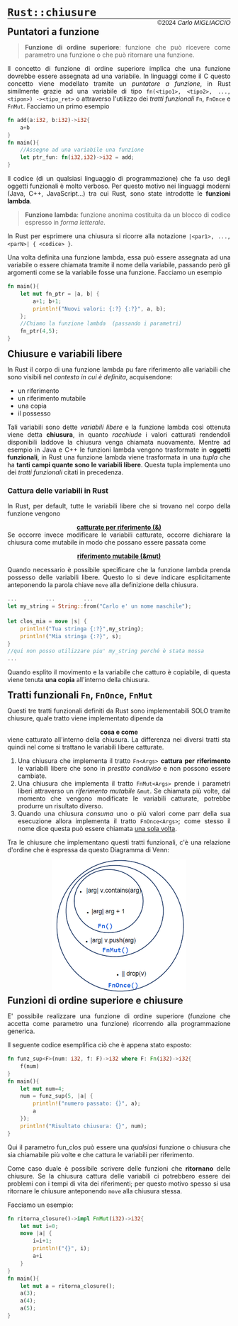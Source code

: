 <style> 
    body{
        text-align: justify; 
    } 

    h2{ margin: 0px; }
</style>

# `Rust::chiusure`
<div style='font-family: Arial; 
            text-align: right; margin-top: -20px; 
            font-size: 14px;
            border-top: 1px solid black'>
    &copy2024 <i>Carlo MIGLIACCIO</i>
</div>

## Puntatori a funzione

> **Funzione di ordine superiore**: funzione che può ricevere come parametro una funzione o che può ritornare una funzione.

Il concetto di funzione di ordine superiore implica che una funzione dovrebbe essere assegnata ad una variabile. In linguaggi come il C questo concetto viene modellato tramite un *puntatore a funzione*, in Rust similmente grazie ad una variabile di tipo `fn(<tipo1>, <tipo2>, ..., <tipon>) -><tipo_ret>` o attraverso l'utilizzo dei *tratti funzionali* `Fn`, `FnOnce` e `FnMut`.
Facciamo un primo esempio

```rust
fn add(a:i32, b:i32)->i32{
    a+b
}
fn main(){
    //Assegno ad una variabile una funzione
    let ptr_fun: fn(i32,i32)->i32 = add; 
}
```

Il codice (di un qualsiasi linguaggio di programmazione) che fa uso degli oggetti funzionali è molto verboso. Per questo motivo nei linguaggi moderni (Java, C++, JavaScript...) tra cui Rust, sono state introdotte le **funzioni lambda**. 

> **Funzione lambda**: funzione anonima costituita da un blocco di codice espresso in *forma letterale*.

In Rust per esprimere una chiusura si ricorre alla notazione
 `|<par1>, ..., <parN>| { <codice> }`.

Una volta definita una funzione lambda, essa può essere assegnata ad una variabile o essere chiamata tramite il nome della variabile, passando però gli argomenti come se la variabile fosse una funzione. Facciamo un esempio

```rust
fn main(){
    let mut fn_ptr = |a, b| {
        a+1; b+1; 
        println!("Nuovi valori: {:?} {:?}", a, b);
    }; 
    //Chiamo la funzione lambda  (passando i parametri)
    fn_ptr(4,5); 
}
```

## Chiusure e variabili libere
In Rust  il corpo di una funzione lambda pu fare riferimento alle variabili che sono visibili nel *contesto in cui è definita*, acquisendone:
* un riferimento
* un riferimento mutabile
* una copia
* il possesso

Tali variabili sono dette *variabili libere* e la funzione lambda così ottenuta viene detta **chiusura**, in quanto *racchiude* i valori catturati rendendoli disponibili laddove la chiusura venga chiamata nuovamente. Mentre ad esempio in Java e C++ le funzioni lambda vengono trasformate in **oggetti funzionali**, in Rust una funzione lambda viene trasformata in una *tupla* che ha **tanti campi quante sono le variabili libere**. Questa tupla implementa uno dei *tratti funzionali* citati in precedenza.

### Cattura delle variabili in Rust
In Rust, per default, tutte le variabili libere che si trovano nel corpo della funzione vengono 
**<u><center>catturate per riferimento (&)</center></u>**
Se occorre invece modificare le variabili catturate, occorre dichiarare la chiusura come mutabile in modo che possano essere passata come 
<center><u><b>riferimento mutabile (&mut)</b></u></center>

Quando necessario è possibile specificare che la funzione lambda prenda possesso delle variabili libere. Questo lo si deve indicare esplicitamente anteponendo la parola chiave `move` alla definizione della chiusura.

```RUST
...         ...         ...
let my_string = String::from("Carlo e' un nome maschile"); 

let clos_mia = move |s| {
    println!("Tua stringa {:?}",my_string); 
    println!("Mia stringa {:?}", s); 
}
//qui non posso utilizzare piu' my_string perché è stata mossa
...         
```
Quando esplito il movimento e la variabile che catturo è copiabile, di questa viene tenuta **una copia** all'interno della chiusura.

## Tratti funzionali `Fn`, `FnOnce`, `FnMut`
Questi tre tratti funzionali definiti da Rust sono implementabili  SOLO tramite chiusure, quale tratto viene implementato dipende da 
<b><center> cosa e come</center></b>
viene catturato all'interno della chiusura. La differenza nei diversi tratti sta quindi nel come si trattano le variabili libere catturate.

1. Una chiusura che implementa il tratto `Fn<Args>` **cattura per riferimento** le variabili libere che sono in *prestito condiviso* e non possono essere cambiate.
2. Una chiusura che implementa il tratto `FnMut<Args>` prende i parametri liberi attraverso un *riferimento mutabile* `&mut`. Se chiamata più volte, dal momento che vengono modificate le variabili catturate, potrebbe produrre un risultato diverso.
3. Quando una chiusura *consuma* uno o più valori come parr della sua esecuzione allora implementa il tratto `FnOnce<Args>`; come stesso il nome dice questa può essere chiamata <u>una sola volta</u>.

Tra le chiusure che implementano questi tratti funzionali, c'è una relazione d'ordine che è espressa da questo Diagramma di Venn:

<center>
    <img src='/img/tratti_funzionali.png' width='60%'>
</center>

## Funzioni di ordine superiore e chiusure
E' possibile realizzare una funzione di ordine superiore (funzione che accetta come parametro una funzione) ricorrendo alla programmazione generica. 

Il seguente codice esemplifica ciò che è appena stato esposto:

```rust
fn funz_sup<F>(num: i32, f: F)->i32 where F: Fn(i32)->i32{
    f(num)
}
fn main(){
    let mut num=4; 
    num = funz_sup(5, |a| {
        println!("numero passato: {}", a); 
        a
    }); 
    println!("Risultato chiusura: {}", num); 
}
```
Qui il parametro fun_clos può essere una *qualsiasi*  funzione o chiusura che sia chiamabile più volte e che cattura le variabili per riferimento.

Come caso duale è possibile scrivere delle funzioni che **ritornano** delle chiusure. Se la chiusura cattura delle variabili ci potrebbero essere dei problemi con i tempi di vita dei riferimenti; per questo motivo spesso si usa ritornare le chiusure anteponendo `move` alla chiusura stessa.

Facciamo un esempio:

```rust
fn ritorna_closure()->impl FnMut(i32)->i32{
    let mut i=0; 
    move |a| {
        i=i+1;
        println!("{}", i);
        a+i
    }
}
fn main(){
    let mut a = ritorna_closure(); 
    a(3);
    a(4); 
    a(5);
}
```






